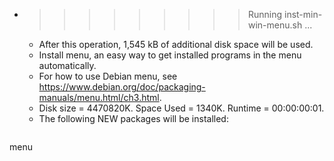 * >>>>>>>>> Running inst-min-win-menu.sh ...
  * After this operation, 1,545 kB of additional disk space will be used.
  * Install menu, an easy way to get installed programs in the menu automatically.
  * For how to use Debian menu, see https://www.debian.org/doc/packaging-manuals/menu.html/ch3.html.
  * Disk size = 4470820K. Space Used = 1340K. Runtime = 00:00:00:01.
  * The following NEW packages will be installed:
  ```bash
menu
  ```
